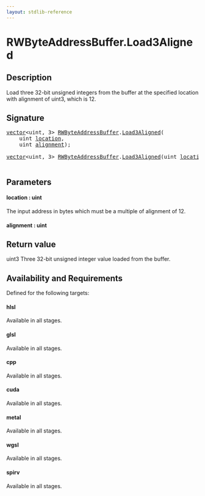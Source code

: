 ```yaml
---
layout: stdlib-reference
---
```


# RWByteAddressBuffer\.Load3Aligned

## Description

Load three 32-bit unsigned integers from the buffer at the specified location with alignment
of <span class='code'>uint3</span>, which is 12.



## Signature 

<pre>
<a href="../vector/index.html" class="code_type">vector</a>&lt;<span class="code_keyword">uint</span>, 3&gt; <a href="index.html" class="code_type">RWByteAddressBuffer</a>.<a href="load3aligned-05.html">Load3Aligned</a>(
    <span class="code_keyword">uint</span> <a href="load3aligned-05.html#decl-location" class="code_param">location</a>,
    <span class="code_keyword">uint</span> <a href="load3aligned-05.html#decl-alignment" class="code_param">alignment</a>);

<a href="../vector/index.html" class="code_type">vector</a>&lt;<span class="code_keyword">uint</span>, 3&gt; <a href="index.html" class="code_type">RWByteAddressBuffer</a>.<a href="load3aligned-05.html">Load3Aligned</a>(<span class="code_keyword">uint</span> <a href="load3aligned-05.html#decl-location" class="code_param">location</a>);

</pre>

## Parameters

####  <a id="decl-location"></a>location  : uint
The input address in bytes which must be a multiple of alignment of 12.

####  <a id="decl-alignment"></a>alignment  : uint

## Return value
<span class='code'>uint3</span> Three 32-bit unsigned integer value loaded from the buffer.


## Availability and Requirements

Defined for the following targets:

#### hlsl
Available in all stages.

#### glsl
Available in all stages.

#### cpp
Available in all stages.

#### cuda
Available in all stages.

#### metal
Available in all stages.

#### wgsl
Available in all stages.

#### spirv
Available in all stages.



